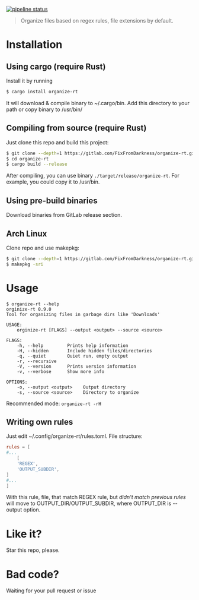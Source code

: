 [![pipeline status](https://gitlab.com/FixFromDarkness/organize-rt/badges/master/pipeline.svg)](https://gitlab.com/FixFromDarkness/organize-rt/-/commits/master)

> Organize files based on regex rules, file extensions by default.

# Installation
## Using cargo (require Rust)

Install it by running
```bash
$ cargo install organize-rt
```

It will download & compile binary to ~/.cargo/bin. Add this directory to your path
or copy binary to /usr/bin/

## Compiling from source (require Rust)
Just clone this repo and build this project:
```bash
$ git clone --depth=1 https://gitlab.com/FixFromDarkness/organize-rt.git
$ cd organize-rt
$ cargo build --release
```

After compiling, you can use binary `./target/release/organize-rt`. For example, you could copy it to /usr/bin.

## Using pre-build binaries

Download binaries from GitLab release section.

## Arch Linux
Clone repo and use makepkg:
```bash
$ git clone --depth=1 https://gitlab.com/FixFromDarkness/organize-rt.git
$ makepkg -sri
```

# Usage
```
$ organize-rt --help
orginize-rt 0.9.0
Tool for organizing files in garbage dirs like 'Downloads'

USAGE:
    orginize-rt [FLAGS] --output <output> --source <source>

FLAGS:
    -h, --help         Prints help information
    -H, --hidden       Include hidden files/directories
    -q, --quiet        Quiet run, empty output
    -r, --recursive
    -V, --version      Prints version information
    -v, --verbose      Show more info

OPTIONS:
    -o, --output <output>    Output directory
    -s, --source <source>    Directory to organize
```

Recommended mode: `organize-rt -rH`

## Writing own rules
Just edit ~/.config/organize-rt/rules.toml. File structure:
```toml
rules = [
#...
    [
    'REGEX',
    'OUTPUT_SUBDIR',
]
#...
]
``` 
With this rule, file, that match REGEX rule, but *didn't match previous rules* will move to OUTPUT_DIR/OUTPUT_SUBDIR,
where OUTPUT_DIR is --output option.
# Like it?
Star this repo, please.
# Bad code?
Waiting for your pull request or issue
